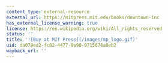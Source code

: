 ```yaml
---
content_type: external-resource
external_url: https://mitpress.mit.edu/books/downtown-inc
has_external_license_warning: true
license: https://en.wikipedia.org/wiki/All_rights_reserved
status: ''
title: '![Buy at MIT Press](/images/mp_logo.gif)'
uid: da079ed2-fc02-4477-8e90-9715078a0eb2
wayback_url: ''
---
```

